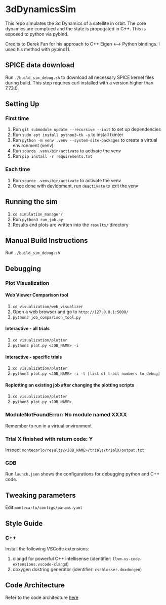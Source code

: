 # 3dDynamicsSim

This repo simulates the 3d Dynamics of a satellite in orbit. The core dynamics are comptued and the state is propogated in C++. This is exposed to python via pybind. 

Credits to Derek Fan for his approach to C++ Eigen <--> Python bindings. I used his method with pybind11. 

## SPICE data download
Run `./build_sim_debug.sh` to download all necessary SPICE kernel files during build. 
This step requires curl installed with a version higher than 7.73.0.

## Setting Up
### First time
1. Run `git submodule update --recursive --init` to set up dependencies
2. Run `sudo apt install python3-tk -y` to install tkinter
3. Run `python -m venv .venv --system-site-packages` to create a virtual environment (venv)
4. Run `source .venv/bin/activate` to activate the venv
5. Run `pip install -r requirements.txt`

### Each time
1. Run `source .venv/bin/activate` to activate the venv
2. Once done with devlopment, run `deactivate` to exit the venv

## Running the sim
1. `cd simulation_manager/`
2. Run `python3 run_job.py`
3. Results and plots are written into the `results/` directory
 
## Manual Build Instructions
Run `./build_sim_debug.sh`

## Debugging

### Plot Visualization

#### Web Viewer Comparison tool 
1. `cd visualization/web_visualizer`
2. Open a web browser and go to `http://127.0.0.1:5000/`
3. `python3 job_comparison_tool.py`

#### Interactive - all trials
1. `cd visualization/plotter`
2. `python3 plot.py <JOB_NAME> -i`

#### Interactive - specific trials
1. `cd visualization/plotter`
2. `python3 plot.py <JOB_NAME> -i -t [list of trail numbers to debug]`

#### Replotting an existing job after changing the plotting scripts
1. `cd visualization/plotter`
2. `python3 plot.py <JOB_NAME>`

### ModuleNotFoundError: No module named XXXX
Remember to run in a virtual environment

### Trial X finished with return code: Y
Inspect `montecarlo/results/<JOB_NAME>/trials/trialX/output.txt` 

### GDB
Run `launch.json` shows the configurations for debugging python and C++ code.


## Tweaking parameters
Edit `montecarlo/configs/params.yaml`

## Style Guide
### C++
Install the following VSCode extensions:
1. clangd for powerful C++ intellisense (identifier: `llvm-vs-code-extensions.vscode-clangd`)
2. doxygen dostring generator (identifier: `cschlosser.doxdocgen`)

## Code Architecture
Refer to the code architecture <a href="https://www.notion.so/Physics-Model-Simulation-Architecture-10648018d82a80d4a90ce8fb38b47777">here</a>
